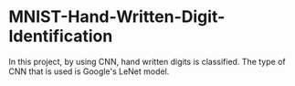 # MNIST-Hand-Written-Digit-Identification

In this project, by using CNN, hand written digits is classified. The type of CNN that is used is Google's LeNet model.
